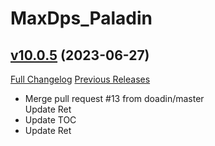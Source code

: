 # MaxDps_Paladin

## [v10.0.5](https://github.com/kaminaris/MaxDps-Paladin/tree/v10.0.5) (2023-06-27)
[Full Changelog](https://github.com/kaminaris/MaxDps-Paladin/compare/v10.0.4...v10.0.5) [Previous Releases](https://github.com/kaminaris/MaxDps-Paladin/releases)

- Merge pull request #13 from doadin/master  
    Update Ret  
- Update TOC  
- Update Ret  
